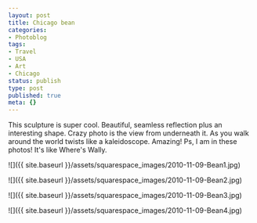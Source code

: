 ```yaml
---
layout: post
title: Chicago bean
categories:
- Photoblog
tags:
- Travel
- USA
- Art
- Chicago
status: publish
type: post
published: true
meta: {}
---
```


This sculpture is super cool. Beautiful, seamless reflection plus an interesting shape. Crazy photo is the view from underneath it. As you walk around the world twists like a kaleidoscope. Amazing! Ps, I am in these photos! It's like Where's Wally.

![]({{ site.baseurl }}/assets/squarespace_images/2010-11-09-Bean1.jpg)

![]({{ site.baseurl }}/assets/squarespace_images/2010-11-09-Bean2.jpg)

![]({{ site.baseurl }}/assets/squarespace_images/2010-11-09-Bean3.jpg)

![]({{ site.baseurl }}/assets/squarespace_images/2010-11-09-Bean4.jpg)
